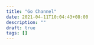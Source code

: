 ```yaml
---
title: "Go Channel"
date: 2021-04-11T10:04:43+08:00
description: ""
draft: true
tags: []
---
```


<!--more-->

